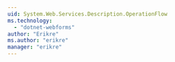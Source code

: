 ```yaml
---
uid: System.Web.Services.Description.OperationFlow
ms.technology: 
  - "dotnet-webforms"
author: "Erikre"
ms.author: "erikre"
manager: "erikre"
---
```


